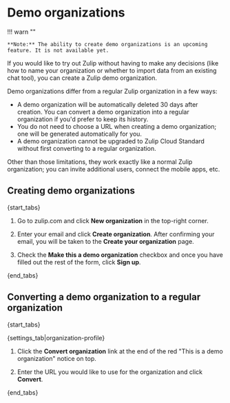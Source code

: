 # Demo organizations

!!! warn ""

    **Note:** The ability to create demo organizations is an upcoming
    feature. It is not available yet.

If you would like to try out Zulip without having to make any
decisions (like how to name your organization or whether to import
data from an existing chat tool), you can create a Zulip demo
organization.

Demo organizations differ from a regular Zulip organization in a few
ways:

* A demo organization will be automatically deleted 30 days after
  creation. You can convert a demo organization into a regular
  organization if you'd prefer to keep its history.
* You do not need to choose a URL when creating a demo organization;
  one will be generated automatically for you.
* A demo organization cannot be upgraded to Zulip Cloud Standard
  without first converting to a regular organization.

Other than those limitations, they work exactly like a normal Zulip
organization; you can invite additional users, connect the mobile
apps, etc.

## Creating demo organizations

{start_tabs}

1. Go to zulip.com and click **New organization** in the top-right corner.

1. Enter your email and click **Create organization**. After confirming your
   email, you will be taken to the **Create your organization** page.

1. Check the **Make this a demo organization** checkbox and once you have
   filled out the rest of the form, click **Sign up**.

{end_tabs}

## Converting a demo organization to a regular organization

{start_tabs}

{settings_tab|organization-profile}

1. Click the **Convert organization** link at the end of the red
   "This is a demo organization" notice on top.

1. Enter the URL you would like to use for the organization and click
   **Convert**.

{end_tabs}
